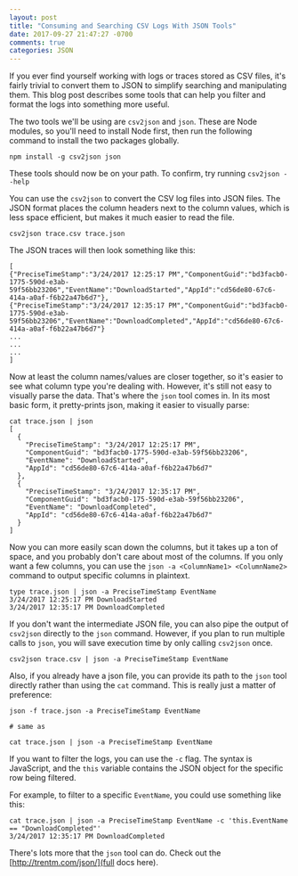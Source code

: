 ```yaml
---
layout: post
title: "Consuming and Searching CSV Logs With JSON Tools"
date: 2017-09-27 21:47:27 -0700
comments: true
categories: JSON
---
```


If you ever find yourself working with logs or traces stored as CSV files,
it's fairly trivial to convert them to JSON to simplify searching and manipulating them.
This blog post describes some tools that can help you filter and format the logs into something more useful.

The two tools we'll be using are `csv2json` and `json`.
These are Node modules, so you'll need to install Node first,
then run the following command to install the two packages globally.

```
npm install -g csv2json json
```

These tools should now be on your path.
To confirm, try running `csv2json --help`

You can use the `csv2json` to convert the CSV log files into JSON files.
The JSON format places the column headers next to the column values,
which is less space efficient, but makes it much easier to read the file.

```
csv2json trace.csv trace.json
```

The JSON traces will then look something like this:

```
[
{"PreciseTimeStamp":"3/24/2017 12:25:17 PM","ComponentGuid":"bd3facb0-1775-590d-e3ab-59f56bb23206","EventName":"DownloadStarted","AppId":"cd56de80-67c6-414a-a0af-f6b22a47b6d7"},
{"PreciseTimeStamp":"3/24/2017 12:35:17 PM","ComponentGuid":"bd3facb0-1775-590d-e3ab-59f56bb23206","EventName":"DownloadCompleted","AppId":"cd56de80-67c6-414a-a0af-f6b22a47b6d7"}
...
...
...
]
```

Now at least the column names/values are closer together, so it's easier to see what column type you're dealing with.
However, it's still not easy to visually parse the data.
That's where the `json` tool comes in.
In its most basic form, it pretty-prints json, making it easier to visually parse:

```
cat trace.json | json
[
  {
    "PreciseTimeStamp": "3/24/2017 12:25:17 PM",
    "ComponentGuid": "bd3facb0-1775-590d-e3ab-59f56bb23206",
    "EventName": "DownloadStarted",
    "AppId": "cd56de80-67c6-414a-a0af-f6b22a47b6d7"
  },
  {
    "PreciseTimeStamp": "3/24/2017 12:35:17 PM",
    "ComponentGuid": "bd3facb0-175-590d-e3ab-59f56bb23206",
    "EventName": "DownloadCompleted",
    "AppId": "cd56de80-67c6-414a-a0af-f6b22a47b6d7"
  }
]
```

Now you can more easily scan down the columns, but it takes up a ton of space, and you probably don't care about most of the columns.
If you only want a few columns, you can use the `json -a <ColumnName1> <ColumnName2>` command to output specific columns in plaintext.

```
type trace.json | json -a PreciseTimeStamp EventName
3/24/2017 12:25:17 PM DownloadStarted
3/24/2017 12:35:17 PM DownloadCompleted
```

If you don't want the intermediate JSON file, you can also pipe the output of `csv2json` directly to the `json` command.
However, if you plan to run multiple calls to `json`, you will save execution time by only calling `csv2json` once.

```
csv2json trace.csv | json -a PreciseTimeStamp EventName
```

Also, if you already have a json file, you can provide its path to the `json` tool directly rather than using the `cat` command.
This is really just a matter of preference:

```
json -f trace.json -a PreciseTimeStamp EventName

# same as

cat trace.json | json -a PreciseTimeStamp EventName
```  

If you want to filter the logs, you can use the `-c` flag.
The syntax is JavaScript, and the `this` variable contains the JSON object for the specific row being filtered.

For example, to filter to a specific `EventName`, you could use something like this:

```
cat trace.json | json -a PreciseTimeStamp EventName -c 'this.EventName == "DownloadCompleted"'
3/24/2017 12:35:17 PM DownloadCompleted
```

There's lots more that the `json` tool can do. Check out the [http://trentm.com/json/](full docs here).
